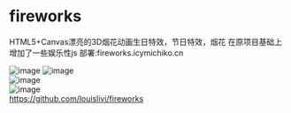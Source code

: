 # fireworks
HTML5+Canvas漂亮的3D烟花动画生日特效，节日特效，烟花
在原项目基础上增加了一些娱乐性js
部署:fireworks.icymichiko.cn

![image](http://upload-images.jianshu.io/upload_images/6411787-aaf971906d6a5922?imageMogr2/auto-orient/strip%7CimageView2/2/w/1240) 
![image](http://upload-images.jianshu.io/upload_images/6411787-fb4a6506ca1bf129?imageMogr2/auto-orient/strip%7CimageView2/2/w/1240)  
![image](http://upload-images.jianshu.io/upload_images/6411787-fc45fd483ca986dc?imageMogr2/auto-orient/strip%7CimageView2/2/w/1240)  
![image](http://upload-images.jianshu.io/upload_images/6411787-e8fda7078860c7d1?imageMogr2/auto-orient/strip%7CimageView2/2/w/1240)  
https://github.com/louislivi/fireworks
